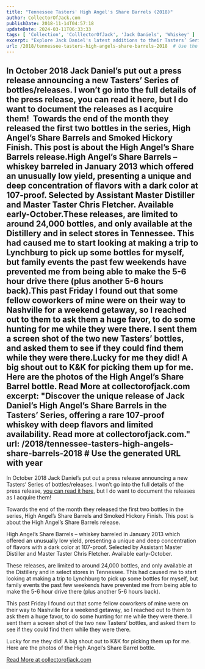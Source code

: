 ```yaml
---
title: "Tennessee Tasters' High Angel's Share Barrels (2018)"
author: CollectorOfJack.com
publishDate: 2018-11-14T04:57:18
updateDate: 2024-03-11T06:33:33
tags: [ 'Collection', 'ColllectorOfJack', 'Jack Daniels', 'Whiskey' ]
excerpt: "Explore Jack Daniel's latest additions to their Tasters’ Series: the High Angel’s Share Barrels release. Discover this unique, limited-edition Tennessee whiskey."
url: /2018/tennessee-tasters-high-angels-share-barrels-2018  # Use the generated URL with year
---
```

In October 2018 Jack Daniel’s put out a press release announcing a new Tasters’ Series of bottles/releases. I won’t go into the full details of the press release, you can read it here, but I do want to document the releases as I acquire them!&nbsp; Towards the end of the month they released the first two bottles in the series, High Angel’s Share Barrels and Smoked Hickory Finish. This post is about the High Angel’s Share Barrels release.High Angel’s Share Barrels – whiskey barreled in January 2013 which offered an unusually low yield, presenting a unique and deep concentration of flavors with a dark color at 107-proof. Selected by Assistant Master Distiller and Master Taster Chris Fletcher. Available early-October.These releases, are limited to around 24,000 bottles, and only available at the Distillery and in select stores in Tennessee. This had caused me to start looking at making a trip to Lynchburg to pick up some bottles for myself, but family events the past few weekends have prevented me from being able to make the 5-6 hour drive there (plus another 5-6 hours back).This past Friday I found out that some fellow coworkers of mine were on their way to Nashville for a weekend getaway, so I reached out to them to ask them a huge favor, to do some hunting for me while they were there. I sent them a screen shot of the two new Tasters’ bottles, and asked them to see if they could find them while they were there.Lucky for me they did! A big shout out to K&amp;K for picking them up for me. Here are the photos of the High Angel’s Share Barrel bottle. Read More at collectorofjack.com
excerpt: "Discover the unique release of Jack Daniel’s High Angel’s Share Barrels in the Tasters’ Series, offering a rare 107-proof whiskey with deep flavors and limited availability. Read more at collectorofjack.com."
url: /2018/tennessee-tasters-high-angels-share-barrels-2018  # Use the generated URL with year
---
<p>In October 2018 Jack Daniel’s put out a press release announcing a new Tasters’ Series of bottles/releases. I won’t go into the full details of the press release, <a href="https://pressroom.jackdaniels.com/jack-daniels-launches-limited-edition-tennessee-tasters-selection/" target="_blank">you can read it here</a>, but I do want to document the releases as I acquire them!&nbsp; </p><p>Towards the end of the month they released the first two bottles in the series, High Angel’s Share Barrels and Smoked Hickory Finish. This post is about the High Angel’s Share Barrels release.</p><p>High Angel’s Share Barrels – whiskey barreled in January 2013 which offered an unusually low yield, presenting a unique and deep concentration of flavors with a dark color at 107-proof. Selected by Assistant Master Distiller and Master Taster Chris Fletcher. Available early-October.</p><p>These releases, are limited to around 24,000 bottles, and only available at the Distillery and in select stores in Tennessee. This had caused me to start looking at making a trip to Lynchburg to pick up some bottles for myself, but family events the past few weekends have prevented me from being able to make the 5-6 hour drive there (plus another 5-6 hours back).</p><p>This past Friday I found out that some fellow coworkers of mine were on their way to Nashville for a weekend getaway, so I reached out to them to ask them a huge favor, to do some hunting for me while they were there. I sent them a screen shot of the two new Tasters’ bottles, and asked them to see if they could find them while they were there.</p><p>Lucky for me they did! A big shout out to K&amp;K for picking them up for me. Here are the photos of the High Angel’s Share Barrel bottle.</p> <a href="https://collectorofjack.com/HighAngelsShare">Read More at collectorofjack.com</a>



